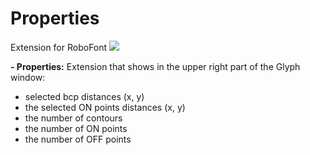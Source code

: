 Properties
==========

Extension for RoboFont
<img src="https://github.com/sansplomb/Properties/blob/master/Properties.png?raw=true" />

<b>- Properties:</b>  Extension that shows in the upper right part of the Glyph window:
- selected bcp distances (x, y) 
- the selected ON points distances (x, y) 
- the number of contours 
- the number of ON points 
- the number of OFF points
